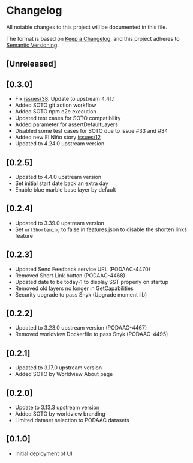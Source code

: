 # Changelog
All notable changes to this project will be documented in this file.

The format is based on [Keep a Changelog](https://keepachangelog.com/en/1.0.0/),
and this project adheres to [Semantic Versioning](https://semver.org/spec/v2.0.0.html).

## [Unreleased]


## [0.3.0]
- Fix [issues/38](https://github.com/podaac/worldview/issues/38). Update to upstream 4.41.1 
- Added SOTO git action workflow
- Added SOTO npm e2e execution
- Updated test cases for SOTO compatibility
- Added parameter for assertDefaultLayers
- Disabled some test cases for SOTO due to issue #33 and #34
- Added new El Niño story [issues/12](https://github.com/podaac/SOTO/issues/12)
- Updated to 4.24.0 upstream version

## [0.2.5]
- Updated to 4.4.0 upstream version
- Set initial start date back an extra day
- Enable blue marble base layer by default

## [0.2.4]
- Updated to 3.39.0 upstream version
- Set `urlShortening` to false in features.json to disable the shorten links feature

## [0.2.3]
- Updated Send Feedback service URL (PODAAC-4470)
- Removed Short Link button (PODAAC-4468)
- Updated date to be today-1 to display SST properly on startup
- Removed old layers no longer in GetCapabilities
- Security upgrade to pass Snyk (Upgrade moment lib)

## [0.2.2]
- Updated to 3.23.0 upstream version (PODAAC-4467)
- Removed worldview Dockerfile to pass Snyk (PODAAC-4495)

## [0.2.1]
- Updated to 3.17.0 upstream version
- Added SOTO by Worldview About page

## [0.2.0]
- Update to 3.13.3 upstream version
- Added SOTO by worldview branding
- Limited dataset selection to PODAAC datasets

## [0.1.0]
- Initial deployment of UI

